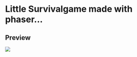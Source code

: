 # Little Survivalgame made with phaser...

## Preview
![](https://github.com/weitnow/phaser_survivalgame/blob/main/Preview.gif)
